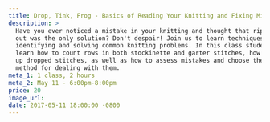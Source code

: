 ```yaml
---
title: Drop, Tink, Frog - Basics of Reading Your Knitting and Fixing Mistakes
description: >
  Have you ever noticed a mistake in your knitting and thought that ripping it
  out was the only solution? Don't despair! Join us to learn techniques for
  identifying and solving common knitting problems. In this class students will
  learn how to count rows in both stockinette and garter stitches, how to pick
  up dropped stitches, as well as how to assess mistakes and choose the best
  method for dealing with them.
meta_1: 1 class, 2 hours
meta_2: May 11 - 6:00pm-8:00pm
price: 20
image_url: 
date: 2017-05-11 18:00:00 -0800
---
```

